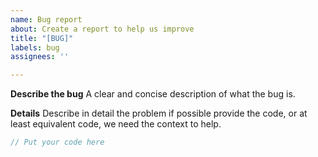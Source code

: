 ```yaml
---
name: Bug report
about: Create a report to help us improve
title: "[BUG]"
labels: bug
assignees: ''

---
```


**Describe the bug**
A clear and concise description of what the bug is.

**Details**
Describe in detail the problem if possible provide the code, or at least equivalent code, we need the context to help.

```c
// Put your code here
```
